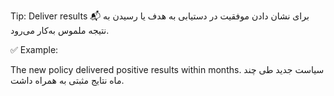 Tip: Deliver results 📬
برای نشان دادن موفقیت در دستیابی به هدف یا رسیدن به نتیجه ملموس به‌کار می‌رود.

✅ Example:

The new policy delivered positive results within months.
سیاست جدید طی چند ماه نتایج مثبتی به همراه داشت.